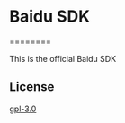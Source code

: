 
# Baidu SDK

========

This is the official Baidu SDK

## License

[gpl-3.0](https://www.gnu.org/licenses/gpl-3.0.txt)


